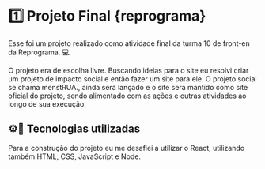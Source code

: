 # 1️⃣ Projeto Final {reprograma}

Esse foi um projeto realizado como atividade final da turma 10 de front-en da Reprograma. 💻

O projeto era de escolha livre. Buscando ideias para o site eu resolvi criar um projeto de impacto social e então fazer um site para ele. O projeto social se chama menstRUA., ainda será lançado e o site será mantido como site oficial do projeto, sendo alimentado com as ações e outras atividades ao longo de sua execução. 

## ⚙📲 Tecnologias utilizadas 

Para a construção do projeto eu me desafiei a utilizar o React, utilizando também HTML, CSS, JavaScript e Node. 

